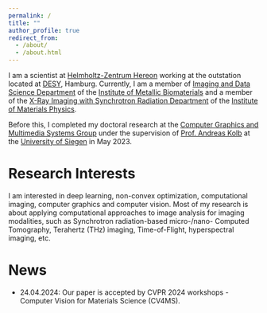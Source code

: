 ```yaml
---
permalink: /
title: ""
author_profile: true
redirect_from: 
  - /about/
  - /about.html
---
```


I am a scientist at [Helmholtz-Zentrum Hereon](https://www.hereon.de/index.php.en) working at the outstation located at [DESY](https://www.desy.de/index_eng.html), Hamburg.
Currently, I am a member of [Imaging and Data Science Department](https://www.hereon.de/institutes/metallic_biomaterials/imaging_and_data_science/index.php.en) of the [Institute of Metallic Biomaterials](https://www.hereon.de/institutes/metallic_biomaterials/index.php.en) and a member of the [X-Ray Imaging with Synchrotron Radiation Department](https://www.hereon.de/institutes/materials_physics/team/index.php.en) of the [Institute of Materials Physics](https://www.hereon.de/institutes/materials_physics/index.php.en).

Before this, I completed my doctoral research at the [Computer Graphics and Multimedia Systems Group](https://www.cg.informatik.uni-siegen.de/en) under the supervision of [Prof. Andreas Kolb](https://www.cg.informatik.uni-siegen.de/en/kolb-andreas) at the [University of Siegen](https://www.uni-siegen.de) in May 2023.

Research Interests
======
I am interested in deep learning, non-convex optimization, computational imaging, computer graphics and computer vision.
Most of my research is about applying computational approaches to image analysis for imaging modalities, such as Synchrotron radiation-based micro-/nano- Computed Tomography, Terahertz (THz) imaging, Time-of-Flight, hyperspectral imaging, etc.

News
======
- 24.04.2024: Our paper is accepted by CVPR 2024 workshops - Computer Vision for Materials Science (CV4MS).
